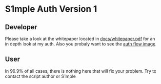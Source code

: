 # S1mple Auth Version 1

## Developer
Please take a look at the whitepaper located in [docs/whitepaper.pdf](https://github.com/Scarjit/s1_auth_hb_v1/blob/master/docs/whitepaper.pdf) for an in depth look at my auth.
Also you probaly want to see the [auth flow image](https://github.com/Scarjit/s1_auth_hb_v1/blob/master/docs/Avada_auth_v1.svg).

## User
In 99.9% of all cases, there is nothing here that will fix your problem. Try to contact the script author or S1mple
